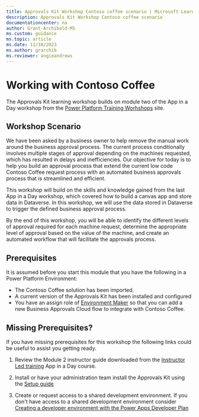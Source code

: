 ```yaml
---
title: Approvals Kit Workshop Contoso coffee scenario | Microsoft Learn
description: Approvals Kit Workshop Contoso coffee scenario
documentationcenter: na
author: Grant-Archibald-MS
ms.custom: guidance
ms.topic: article
ms.date: 11/10/2023
ms.author: grarchib
ms.reviewer: angieandrews
---
```


# Working with Contoso Coffee

The Approvals Kit learning workshop builds on module two of the App in a Day workshop from the [Power Platform Training Worhshops](https://powerplatform.microsoft.com/training-workshops/) site.

## Workshop Scenario

We have been asked by a business owner to help remove the manual work around the business approval process. The current process conditionally involves multiple stages of approval depending on the machines requested, which has resulted in delays and inefficiencies. Our objective for today is to help you build an approval process that extend the current low code Contoso Coffee request process with an automated business approvals process that is streamlined and efficient.

This workshop will build on the skills and knowledge gained from the last App in a Day workshop, which covered how to build a canvas app and store data in Dataverse. In this workshop, we will use the data stored in Dataverse to trigger the defined business approval process.

By the end of this workshop, you will be able to identify the different levels of approval required for each machine request, determine the appropriate level of approval based on the value of the machine, and create an automated workflow that will facilitate the approvals process.

## Prerequisites

It is assumed before you start this module that you have the following in a Power Platform Environment:

- The Contoso Coffee solution has been imported.
- A current version of the Approvals Kit has been installed and configured
- You have an assign role of [Environment Maker](https://learn.microsoft.com/en-us/power-platform/admin/database-security#environments-with-a-dataverse-database) so that you can add a new Business Approvals Cloud flow to integrate with Contoso Coffee.

## Missing Prerequisites?

If you have missing prerequisites for this workshop the following links could be useful to assist you getting ready.

1. Review the Module 2 instructor guide downloaded from the [Instructor Led training](https://powerplatform.microsoft.com/instructor-led-training/) App in a Day course.

1. Install or have your administration team install the Approvals Kit using the [Setup guide](../../setup.md)

1. Create or request access to a shared development environment. If you don't have access to a shared development environment consider [Creating a developer environment with the Power Apps Developer Plan](https://learn.microsoft.com/power-platform/developer/create-developer-environment)
